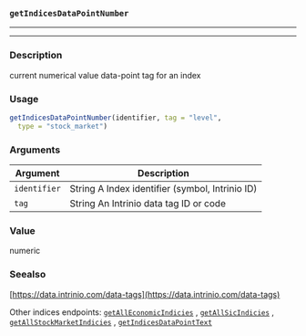 ### `getIndicesDataPointNumber`
***
***

### Description

 current numerical value data-point tag for an index

### Usage
```r
getIndicesDataPointNumber(identifier, tag = "level",
  type = "stock_market")
```

### Arguments
Argument      |Description
------------- |----------------
```identifier```     |     String A Index identifier (symbol, Intrinio ID)
```tag```     |     String An Intrinio data tag ID or code
### Value

 numeric 

### Seealso

 [https://data.intrinio.com/data-tags](https://data.intrinio.com/data-tags) 
 
 Other indices endpoints: [`getAllEconomicIndicies`](getAllEconomicIndicies.md) ,
  [`getAllSicIndicies`](getAllSicIndicies.md) ,
  [`getAllStockMarketIndicies`](getAllStockMarketIndicies.md) ,
  [`getIndicesDataPointText`](getIndicesDataPointText.md) 

